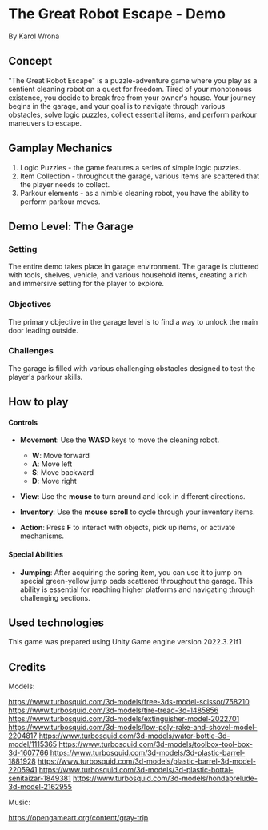 # The Great Robot Escape - Demo

By Karol Wrona

## Concept

"The Great Robot Escape" is a puzzle-adventure game where you play as a sentient cleaning robot on a quest for freedom. Tired of your monotonous existence, you decide to break free from your owner's house. Your journey begins in the garage, and your goal is to navigate through various obstacles, solve logic puzzles, collect essential items, and perform parkour maneuvers to escape.

## Gamplay Mechanics

1. Logic Puzzles - the game features a series of simple logic puzzles.
2. Item Collection - throughout the garage, various items are scattered that the player needs to collect.
3. Parkour elements - as a nimble cleaning robot, you have the ability to perform parkour moves. 

## Demo Level: The Garage

### Setting

The entire demo takes place in garage environment. The garage is cluttered with tools, shelves, vehicle, and various household items, creating a rich and immersive setting for the player to explore.

### Objectives

The primary objective in the garage level is to find a way to unlock the main door leading outside.

### Challenges

The garage is filled with various challenging obstacles designed to test the player's parkour skills.

## How to play

#### Controls

- **Movement**: Use the **WASD** keys to move the cleaning robot.
  - **W**: Move forward
  - **A**: Move left
  - **S**: Move backward
  - **D**: Move right

- **View**: Use the **mouse** to turn around and look in different directions.

- **Inventory**: Use the **mouse scroll** to cycle through your inventory items.

- **Action**: Press **F** to interact with objects, pick up items, or activate mechanisms.

#### Special Abilities

- **Jumping**: After acquiring the spring item, you can use it to jump on special green-yellow jump pads scattered throughout the garage. This ability is essential for reaching higher platforms and navigating through challenging sections.

## Used technologies

This game was prepared using Unity Game engine version 2022.3.21f1

## Credits

Models:

https://www.turbosquid.com/3d-models/free-3ds-model-scissor/758210
https://www.turbosquid.com/3d-models/tire-tread-3d-1485856
https://www.turbosquid.com/3d-models/extinguisher-model-2022701
https://www.turbosquid.com/3d-models/low-poly-rake-and-shovel-model-2204817
https://www.turbosquid.com/3d-models/water-bottle-3d-model/1115365
https://www.turbosquid.com/3d-models/toolbox-tool-box-3d-1607766
https://www.turbosquid.com/3d-models/3d-plastic-barrel-1881928
https://www.turbosquid.com/3d-models/plastic-barrel-3d-model-2205941
https://www.turbosquid.com/3d-models/3d-plastic-bottal-senitaizar-1849381
https://www.turbosquid.com/3d-models/hondaprelude-3d-model-2162955

Music:

https://opengameart.org/content/gray-trip

